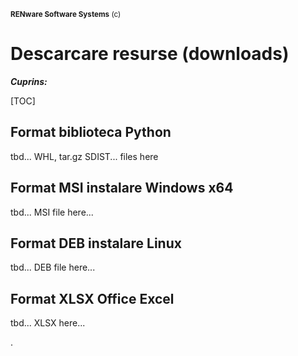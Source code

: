 
<small>**RENware Software Systems** (c)</small>



# Descarcare resurse (downloads)

***Cuprins:***

[TOC]


## Format biblioteca Python

tbd... WHL, tar.gz SDIST... files here





## Format MSI instalare Windows x64

tbd... MSI file here...




## Format DEB instalare Linux

tbd... DEB file here...



## Format XLSX Office Excel

tbd... XLSX here...






.

